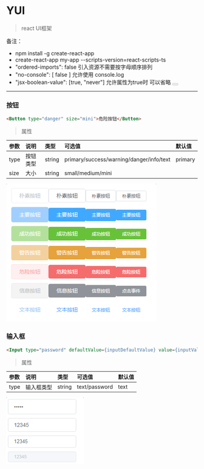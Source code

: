# YUI

>react UI框架

备注：

* npm install -g create-react-app
* create-react-app my-app --scripts-version=react-scripts-ts
* "ordered-imports": false 引入资源不需要按字母顺序排列
* "no-console": [ false ] 允许使用 console.log
* "jsx-boolean-value": [true, "never"] 允许属性为true时 可以省略 <Button disabled></Button>

***
### 按钮

```html
<Button type="danger" size="mini">危险按钮</Button>
```

>属性

| 参数 | 说明 | 类型 | 可选值 | 默认值 |
| :--- | :--- | :--- | :--- | :--- |
| type | 按钮类型 | string | primary/success/warning/danger/info/text | primary |
| size | 大小 | string | small/medium/mini | |

<img src="./src/utils/img/button-01.png" />


### 输入框

```html
<Input type="password" defaultValue={inputDefaultValue} value={inputValue} onChange={this.onInputChange} />
```

>属性

| 参数 | 说明 | 类型 | 可选值 | 默认值 |
| :--- | :--- | :--- | :--- | :--- |
| type | 输入框类型 | string | text/password | text |

<img src="./src/utils/img/input-01.png" />